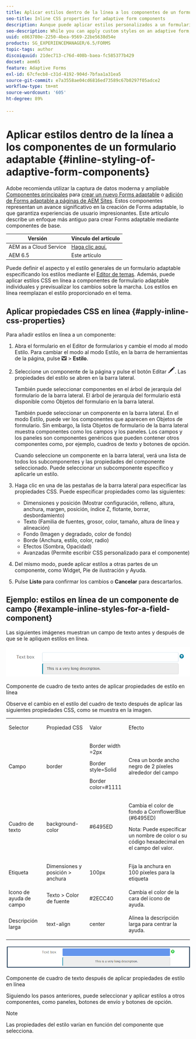 ```yaml
---
title: Aplicar estilos dentro de la línea a los componentes de un formulario adaptable
seo-title: Inline CSS properties for adaptive form components
description: Aunque puede aplicar estilos personalizados a un formulario adaptable, también puede aplicar propiedades CSS en línea a los componentes individuales de un formulario adaptable.
seo-description: While you can apply custom styles on an adaptive form, you can also apply inline CSS properties on individual components of an adaptive form.
uuid: e863780e-2250-4bea-9569-22be5638d54e
products: SG_EXPERIENCEMANAGER/6.5/FORMS
topic-tags: author
discoiquuid: 21dec713-c76d-408b-baea-fc585377b429
docset: aem65
feature: Adaptive Forms
exl-id: 67cfecb8-c31d-4192-904d-7bfaa1a31ea5
source-git-commit: e7a3558ae04cd6816ed73589c67b0297f05adce2
workflow-type: tm+mt
source-wordcount: '605'
ht-degree: 89%

---
```


# Aplicar estilos dentro de la línea a los componentes de un formulario adaptable {#inline-styling-of-adaptive-form-components}

<span class="preview"> Adobe recomienda utilizar la captura de datos moderna y ampliable [Componentes principales](https://experienceleague.adobe.com/docs/experience-manager-core-components/using/adaptive-forms/introduction.html?lang=es) para [crear un nuevo Forms adaptable](/help/forms/using/create-an-adaptive-form-core-components.md) o [adición de Forms adaptable a páginas de AEM Sites](/help/forms/using/create-or-add-an-adaptive-form-to-aem-sites-page.md). Estos componentes representan un avance significativo en la creación de Forms adaptable, lo que garantiza experiencias de usuario impresionantes. Este artículo describe un enfoque más antiguo para crear Forms adaptable mediante componentes de base. </span>

| Versión | Vínculo del artículo |
| -------- | ---------------------------- |
| AEM as a Cloud Service | [Haga clic aquí.](https://experienceleague.adobe.com/docs/experience-manager-cloud-service/content/forms/adaptive-forms-authoring/authoring-adaptive-forms-foundation-components/configure-layout-of-an-adaptive-form/inline-style-adaptive-forms.html) |
| AEM 6.5 | Este artículo |

Puede definir el aspecto y el estilo generales de un formulario adaptable especificando los estilos mediante el [Editor de temas](../../forms/using/themes.md). Además, puede aplicar estilos CSS en línea a componentes de formulario adaptable individuales y previsualizar los cambios sobre la marcha. Los estilos en línea reemplazan el estilo proporcionado en el tema.

## Aplicar propiedades CSS en línea {#apply-inline-css-properties}

Para añadir estilos en línea a un componente:

1. Abra el formulario en el Editor de formularios y cambie el modo al modo Estilo. Para cambiar el modo al modo Estilo, en la barra de herramientas de la página, pulse ![lista desplegable de lienzo](assets/canvas-drop-down.png) > **Estilo**.
1. Seleccione un componente de la página y pulse el botón Editar ![botón-editar](assets/edit-button.png). Las propiedades del estilo se abren en la barra lateral.

   También puede seleccionar componentes en el árbol de jerarquía del formulario de la barra lateral. El árbol de jerarquía del formulario está disponible como Objetos del formulario en la barra lateral.

   También puede seleccionar un componente en la barra lateral. En el modo Estilo, puede ver los componentes que aparecen en Objetos de formulario. Sin embargo, la lista Objetos de formulario de la barra lateral muestra componentes como los campos y los paneles. Los campos y los paneles son componentes genéricos que pueden contener otros componentes como, por ejemplo, cuadros de texto y botones de opción.

   Cuando seleccione un componente en la barra lateral, verá una lista de todos los subcomponentes y las propiedades del componente seleccionado. Puede seleccionar un subcomponente específico y aplicarle un estilo.

1. Haga clic en una de las pestañas de la barra lateral para especificar las propiedades CSS. Puede especificar propiedades como las siguientes:

   * Dimensiones y posición (Mostrar configuración, relleno, altura, anchura, margen, posición, índice Z, flotante, borrar, desbordamiento)
   * Texto (Familia de fuentes, grosor, color, tamaño, altura de línea y alineación)
   * Fondo (Imagen y degradado, color de fondo)
   * Borde (Anchura, estilo, color, radio)
   * Efectos (Sombra, Opacidad)
   * Avanzadas (Permite escribir CSS personalizado para el componente)

1. Del mismo modo, puede aplicar estilos a otras partes de un componente, como Widget, Pie de ilustración y Ayuda.
1. Pulse **Listo** para confirmar los cambios o **Cancelar** para descartarlos.

## Ejemplo: estilos en línea de un componente de campo {#example-inline-styles-for-a-field-component}

Las siguientes imágenes muestran un campo de texto antes y después de que se le apliquen estilos en línea.

![Componente de cuadro de texto antes de aplicar un estilo en línea](assets/no-style.png)

Componente de cuadro de texto antes de aplicar propiedades de estilo en línea

Observe el cambio en el estilo del cuadro de texto después de aplicar las siguientes propiedades CSS, como se muestra en la imagen.

<table>
 <tbody>
  <tr>
   <td><p>Selector</p> </td>
   <td><p>Propiedad CSS</p> </td>
   <td><p>Valor</p> </td>
   <td><p>Efecto</p> </td>
  </tr>
  <tr>
   <td><p>Campo</p> </td>
   <td><p>border</p> </td>
   <td><p>Border width =2px</p> <p>Border style=Solid</p> <p>Border color=#1111</p> </td>
   <td><p>Crea un borde ancho negro de 2 píxeles alrededor del campo</p> </td>
  </tr>
  <tr>
   <td><p>Cuadro de texto</p> </td>
   <td><p>background-color</p> </td>
   <td><p>#6495ED</p> </td>
   <td><p>Cambia el color de fondo a CornflowerBlue (#6495ED)</p> <p>Nota: Puede especificar un nombre de color o su código hexadecimal en el campo del valor.</p> </td>
  </tr>
  <tr>
   <td><p>Etiqueta</p> </td>
   <td><p>Dimensiones y posición &gt; anchura</p> </td>
   <td><p>100px</p> </td>
   <td><p>Fija la anchura en 100 píxeles para la etiqueta</p> </td>
  </tr>
  <tr>
   <td>Icono de ayuda de campo</td>
   <td>Texto &gt; Color de fuente</td>
   <td>#2ECC40</td>
   <td>Cambia el color de la cara del icono de ayuda.</td>
  </tr>
  <tr>
   <td><p>Descripción larga</p> </td>
   <td><p>text-align</p> </td>
   <td><p>center</p> </td>
   <td><p>Alinea la descripción larga para centrar la ayuda.</p> </td>
  </tr>
 </tbody>
</table>

![Estilo de cuadro de texto después de aplicar un estilo en línea](assets/applied-style.png)

Componente de cuadro de texto después de aplicar propiedades de estilo en línea

Siguiendo los pasos anteriores, puede seleccionar y aplicar estilos a otros componentes, como paneles, botones de envío y botones de opción.

>[!NOTE]
>
>Las propiedades del estilo varían en función del componente que selecciona.
